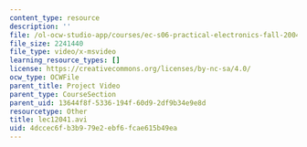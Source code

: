 ```yaml
---
content_type: resource
description: ''
file: /ol-ocw-studio-app/courses/ec-s06-practical-electronics-fall-2004/4dccec6fb3b979e2ebf6fcae615b49ea_lec12041.avi
file_size: 2241440
file_type: video/x-msvideo
learning_resource_types: []
license: https://creativecommons.org/licenses/by-nc-sa/4.0/
ocw_type: OCWFile
parent_title: Project Video
parent_type: CourseSection
parent_uid: 13644f8f-5336-194f-60d9-2df9b34e9e8d
resourcetype: Other
title: lec12041.avi
uid: 4dccec6f-b3b9-79e2-ebf6-fcae615b49ea
---
```

